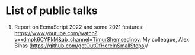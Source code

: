 # List of public talks
1. Report on EcmaScript 2022 and some 2021 features: https://www.youtube.com/watch?v=xdmpk6CYPkM&ab_channel=TimurShemsedinov. My colleague, Alex Bihas (https://github.com/getOutOfHereInSmallSteps)/


